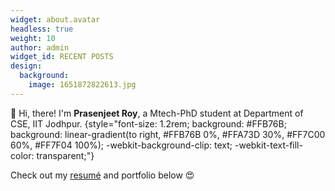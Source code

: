 ```yaml
---
widget: about.avatar
headless: true
weight: 10
author: admin
widget_id: RECENT POSTS
design:
  background:
    image: 1651872822613.jpg
---
```

👋 Hi, there! I'm **Prasenjeet Roy**, a Mtech-PhD student at Department of CSE, IIT Jodhpur.
{style="font-size: 1.2rem; background: #FFB76B; background: linear-gradient(to right, #FFB76B 0%, #FFA73D 30%, #FF7C00 60%, #FF7F04 100%); -webkit-background-clip: text; -webkit-text-fill-color: transparent;"}

Check out my [resumé](/about/) and portfolio below 😍
